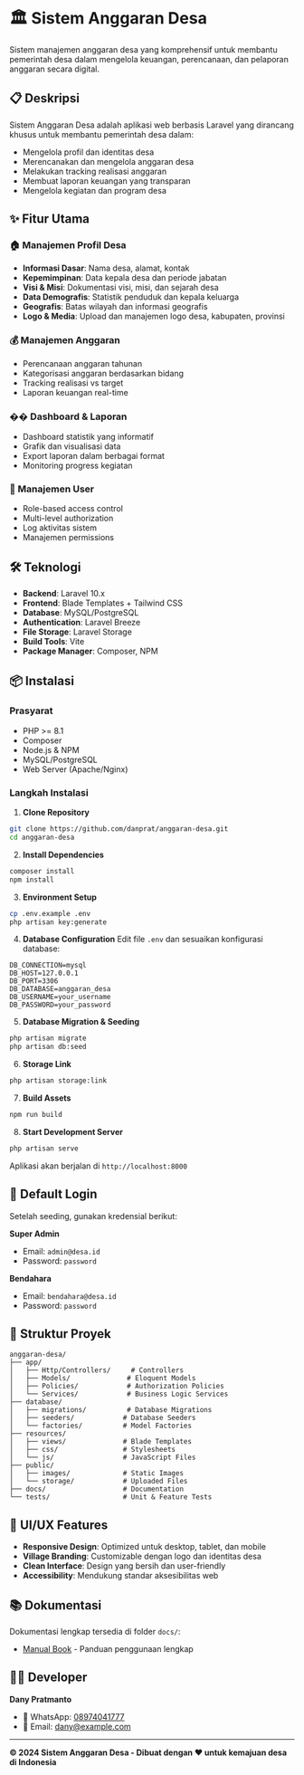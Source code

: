 # 🏛️ Sistem Anggaran Desa

Sistem manajemen anggaran desa yang komprehensif untuk membantu pemerintah desa dalam mengelola keuangan, perencanaan, dan pelaporan anggaran secara digital.

## 📋 Deskripsi

Sistem Anggaran Desa adalah aplikasi web berbasis Laravel yang dirancang khusus untuk membantu pemerintah desa dalam:
- Mengelola profil dan identitas desa
- Merencanakan dan mengelola anggaran desa
- Melakukan tracking realisasi anggaran
- Membuat laporan keuangan yang transparan
- Mengelola kegiatan dan program desa

## ✨ Fitur Utama

### 🏠 Manajemen Profil Desa
- **Informasi Dasar**: Nama desa, alamat, kontak
- **Kepemimpinan**: Data kepala desa dan periode jabatan
- **Visi & Misi**: Dokumentasi visi, misi, dan sejarah desa
- **Data Demografis**: Statistik penduduk dan kepala keluarga
- **Geografis**: Batas wilayah dan informasi geografis
- **Logo & Media**: Upload dan manajemen logo desa, kabupaten, provinsi

### 💰 Manajemen Anggaran
- Perencanaan anggaran tahunan
- Kategorisasi anggaran berdasarkan bidang
- Tracking realisasi vs target
- Laporan keuangan real-time

### �� Dashboard & Laporan
- Dashboard statistik yang informatif
- Grafik dan visualisasi data
- Export laporan dalam berbagai format
- Monitoring progress kegiatan

### 👥 Manajemen User
- Role-based access control
- Multi-level authorization
- Log aktivitas sistem
- Manajemen permissions

## 🛠️ Teknologi

- **Backend**: Laravel 10.x
- **Frontend**: Blade Templates + Tailwind CSS
- **Database**: MySQL/PostgreSQL
- **Authentication**: Laravel Breeze
- **File Storage**: Laravel Storage
- **Build Tools**: Vite
- **Package Manager**: Composer, NPM

## 📦 Instalasi

### Prasyarat
- PHP >= 8.1
- Composer
- Node.js & NPM
- MySQL/PostgreSQL
- Web Server (Apache/Nginx)

### Langkah Instalasi

1. **Clone Repository**
```bash
git clone https://github.com/danprat/anggaran-desa.git
cd anggaran-desa
```

2. **Install Dependencies**
```bash
composer install
npm install
```

3. **Environment Setup**
```bash
cp .env.example .env
php artisan key:generate
```

4. **Database Configuration**
Edit file `.env` dan sesuaikan konfigurasi database:
```env
DB_CONNECTION=mysql
DB_HOST=127.0.0.1
DB_PORT=3306
DB_DATABASE=anggaran_desa
DB_USERNAME=your_username
DB_PASSWORD=your_password
```

5. **Database Migration & Seeding**
```bash
php artisan migrate
php artisan db:seed
```

6. **Storage Link**
```bash
php artisan storage:link
```

7. **Build Assets**
```bash
npm run build
```

8. **Start Development Server**
```bash
php artisan serve
```

Aplikasi akan berjalan di `http://localhost:8000`

## 🔐 Default Login

Setelah seeding, gunakan kredensial berikut:

**Super Admin**
- Email: `admin@desa.id`
- Password: `password`

**Bendahara**
- Email: `bendahara@desa.id`
- Password: `password`

## 📁 Struktur Proyek

```
anggaran-desa/
├── app/
│   ├── Http/Controllers/     # Controllers
│   ├── Models/              # Eloquent Models
│   ├── Policies/            # Authorization Policies
│   └── Services/            # Business Logic Services
├── database/
│   ├── migrations/          # Database Migrations
│   ├── seeders/            # Database Seeders
│   └── factories/          # Model Factories
├── resources/
│   ├── views/              # Blade Templates
│   ├── css/                # Stylesheets
│   └── js/                 # JavaScript Files
├── public/
│   ├── images/             # Static Images
│   └── storage/            # Uploaded Files
├── docs/                   # Documentation
└── tests/                  # Unit & Feature Tests
```

## 🎨 UI/UX Features

- **Responsive Design**: Optimized untuk desktop, tablet, dan mobile
- **Village Branding**: Customizable dengan logo dan identitas desa
- **Clean Interface**: Design yang bersih dan user-friendly
- **Accessibility**: Mendukung standar aksesibilitas web

## 📚 Dokumentasi

Dokumentasi lengkap tersedia di folder `docs/`:
- [Manual Book](docs/manual-book.md) - Panduan penggunaan lengkap

## 👨‍💻 Developer

**Dany Pratmanto**
- 📱 WhatsApp: [08974041777](https://wa.me/6208974041777)
- 📧 Email: dany@example.com

---

**© 2024 Sistem Anggaran Desa - Dibuat dengan ❤️ untuk kemajuan desa di Indonesia**
